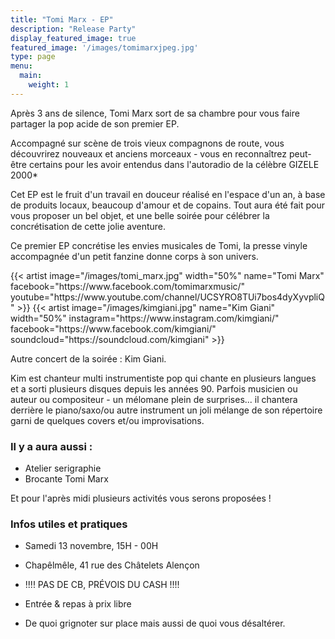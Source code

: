 ```yaml
---
title: "Tomi Marx - EP"
description: "Release Party"
display_featured_image: true
featured_image: '/images/tomimarxjpeg.jpg'
type: page
menu:
  main:
    weight: 1
---
```


Après 3 ans de silence, Tomi Marx sort de sa chambre pour vous faire partager la pop acide de son premier EP.

Accompagné sur scène de trois vieux compagnons de route, vous découvrirez nouveaux et anciens morceaux - vous en reconnaîtrez peut-être certains pour les avoir entendus dans l'autoradio de la célèbre GIZELE 2000*

Cet EP est le fruit d'un travail en douceur réalisé en l'espace d'un an, à base de produits locaux, beaucoup d'amour et de copains. Tout aura été fait pour vous proposer un bel objet, et une belle soirée pour célébrer la concrétisation de cette jolie aventure.

Ce premier EP concrétise les envies musicales de Tomi, la presse vinyle accompagnée d'un petit fanzine donne corps à son univers.


<div class="artist-line">
	{{< artist image="/images/tomi_marx.jpg" 
		width="50%"
		name="Tomi Marx"
		facebook="https://www.facebook.com/tomimarxmusic/"
		youtube="https://www.youtube.com/channel/UCSYRO8TUi7bos4dyXyvpliQ"
	>}}
	{{< artist image="/images/kimgiani.jpg" 
		name="Kim Giani" 
		width="50%"	
		instagram="https://www.instagram.com/kimgiani/"
		facebook="https://www.facebook.com/kimgiani/"
		soundcloud="https://soundcloud.com/kimgiani"
	>}}
</div>

Autre concert de la soirée : Kim Giani.

Kim est chanteur multi instrumentiste pop qui chante en plusieurs langues et a sorti plusieurs disques depuis les années 90. Parfois musicien ou auteur ou compositeur - un mélomane plein de surprises... il chantera derrière le piano/saxo/ou autre instrument un joli mélange de son répertoire garni de quelques covers et/ou improvisations.

<h3> Il y a aura aussi : </h3>

- Atelier serigraphie
- Brocante Tomi Marx

Et pour l'après midi plusieurs activités vous serons proposées !


<h3>Infos utiles et pratiques</h3>


- Samedi 13 novembre, 15H - 00H

- Chapêlmêle, 41 rue des Châtelets Alençon

- !!!! PAS DE CB, PRÉVOIS DU CASH !!!!

- Entrée & repas à prix libre

- De quoi grignoter sur place mais aussi de quoi vous désaltérer.